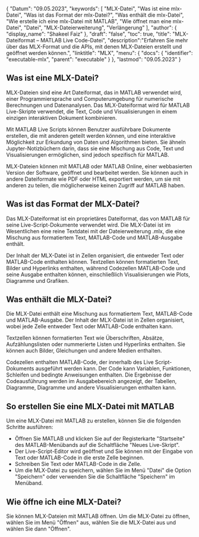 {
"Datum": "09.05.2023",
  "keywords": [
"MLX-Datei",
"Was ist eine mlx-Datei",
"Was ist das Format der mlx-Datei?",
"Was enthält die mlx-Datei",
"Wie erstelle ich eine mlx-Datei mit MATLAB",
"Wie öffnet man eine mlx-Datei",
"Datei",
"MLX-Dateierweiterung",
"Verlängerung"
],
  "author": {
"display_name": "Shakeel Faiz"
},
"draft": "false",
  "toc": true,
"title": "MLX-Dateiformat – MATLAB Live Code-Datei",
  "description":"Erfahren Sie mehr über das MLX-Format und die APIs, mit denen MLX-Dateien erstellt und geöffnet werden können.",
"linktitle": "MLX",
  "menu": {
    "docs": {
      "identifier": "executable-mlx",
"parent": "executable"
}
},
"lastmod": "09.05.2023"
}

## Was ist eine MLX-Datei?

MLX-Dateien sind eine Art Dateiformat, das in MATLAB verwendet wird, einer Programmiersprache und Computerumgebung für numerische Berechnungen und Datenanalysen. Das MLX-Dateiformat wird für MATLAB Live-Skripte verwendet, die Text, Code und Visualisierungen in einem einzigen interaktiven Dokument kombinieren.

Mit MATLAB Live Scripts können Benutzer ausführbare Dokumente erstellen, die mit anderen geteilt werden können, und eine interaktive Möglichkeit zur Erkundung von Daten und Algorithmen bieten. Sie ähneln Jupyter-Notizbüchern darin, dass sie eine Mischung aus Code, Text und Visualisierungen ermöglichen, sind jedoch spezifisch für MATLAB.

MLX-Dateien können mit MATLAB oder MATLAB Online, einer webbasierten Version der Software, geöffnet und bearbeitet werden. Sie können auch in andere Dateiformate wie PDF oder HTML exportiert werden, um sie mit anderen zu teilen, die möglicherweise keinen Zugriff auf MATLAB haben.

## Was ist das Format der MLX-Datei?

Das MLX-Dateiformat ist ein proprietäres Dateiformat, das von MATLAB für seine Live-Script-Dokumente verwendet wird. Die MLX-Datei ist im Wesentlichen eine reine Textdatei mit der Dateierweiterung .mlx, die eine Mischung aus formatiertem Text, MATLAB-Code und MATLAB-Ausgabe enthält.

Der Inhalt der MLX-Datei ist in Zellen organisiert, die entweder Text oder MATLAB-Code enthalten können. Textzellen können formatierten Text, Bilder und Hyperlinks enthalten, während Codezellen MATLAB-Code und seine Ausgabe enthalten können, einschließlich Visualisierungen wie Plots, Diagramme und Grafiken.

## Was enthält die MLX-Datei?

Die MLX-Datei enthält eine Mischung aus formatiertem Text, MATLAB-Code und MATLAB-Ausgabe. Der Inhalt der MLX-Datei ist in Zellen organisiert, wobei jede Zelle entweder Text oder MATLAB-Code enthalten kann.

Textzellen können formatierten Text wie Überschriften, Absätze, Aufzählungslisten oder nummerierte Listen und Hyperlinks enthalten. Sie können auch Bilder, Gleichungen und andere Medien enthalten.

Codezellen enthalten MATLAB-Code, der innerhalb des Live Script-Dokuments ausgeführt werden kann. Der Code kann Variablen, Funktionen, Schleifen und bedingte Anweisungen enthalten. Die Ergebnisse der Codeausführung werden im Ausgabebereich angezeigt, der Tabellen, Diagramme, Diagramme und andere Visualisierungen enthalten kann.

## So erstellen Sie eine MLX-Datei mit MATLAB

Um eine MLX-Datei mit MATLAB zu erstellen, können Sie die folgenden Schritte ausführen:

- Öffnen Sie MATLAB und klicken Sie auf der Registerkarte "Startseite" des MATLAB-Menübands auf die Schaltfläche "Neues Live-Skript".
- Der Live-Script-Editor wird geöffnet und Sie können mit der Eingabe von Text oder MATLAB-Code in die erste Zelle beginnen.
- Schreiben Sie Text oder MATLAB-Code in die Zelle.
- Um die MLX-Datei zu speichern, wählen Sie im Menü "Datei" die Option "Speichern" oder verwenden Sie die Schaltfläche "Speichern" im Menüband.

## Wie öffne ich eine MLX-Datei?

Sie können MLX-Dateien mit MATLAB öffnen. Um die MLX-Datei zu öffnen, wählen Sie im Menü "Öffnen" aus, wählen Sie die MLX-Datei aus und wählen Sie dann "Öffnen".


